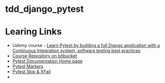 # tdd_django_pytest

# Learing Links
- Udemy course - [Learn Pytest by building a full Django application with a Continuous Integration system, software testing best practices](https://sparknz.udemy.com/course/pytest-course/learn/lecture/23536728#overview)
- [Course Repository on bitbucket](https://bitbucket.org/e-marco/my-pytest-course/src/master/)
- [Pytest Documentation Home page](https://docs.pytest.org/en/stable/)
- [Pytest Markers](https://docs.pytest.org/en/stable/example/markers.html)
- [Pytest Skip & XFail](https://docs.pytest.org/en/stable/how-to/skipping.html)
- 